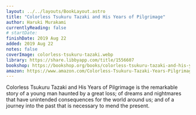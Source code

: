 ```yaml
---
layout: ../../layouts/BookLayout.astro
title: "Colorless Tsukuru Tazaki and His Years of Pilgrimage"
author: Haruki Murakami
currentlyReading: false
# startDate:
finishDate: 2019 Aug 22
added: 2019 Aug 22
notes: false
coverImage: colorless-tsukuru-tazaki.webp
library: https://share.libbyapp.com/title/1556607
bookshop: https://bookshop.org/books/colorless-tsukuru-tazaki-and-his-years-of-pilgrimage/9780804170123
amazon: https://www.amazon.com/Colorless-Tsukuru-Tazaki-Years-Pilgrimage/dp/0804170126
---
```


Colorless Tsukuru Tazaki and His Years of Pilgrimage is the remarkable story of a young man haunted by a great loss; of dreams and nightmares that have unintended consequences for the world around us; and of a journey into the past that is necessary to mend the present.  
